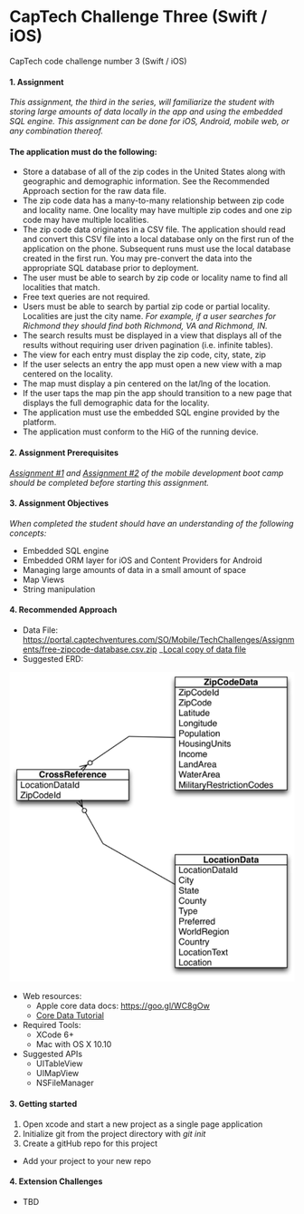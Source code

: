 # CapTech Challenge Three (Swift / iOS)
CapTech code challenge number 3 (Swift / iOS)

#### 1. Assignment
_This assignment, the third in the series, will familiarize the student with storing large amounts of data locally in the app and using the embedded SQL engine. This assignment can be done for iOS, Android, mobile web, or any combination thereof._

#### The application must do the following:
* Store a database of all of the zip codes in the United States along with geographic and demographic information. See the Recommended Approach section for the raw data file.
* The zip code data has a many-to-many relationship between zip code and locality name. One locality may have multiple zip codes and one zip code may have multiple localities.
* The zip code data originates in a CSV file. The application should read and convert this CSV file into a local database only on the first run of the application on the phone. Subsequent runs must use the local database created in the first run. You may pre-convert the data into the appropriate SQL database prior to deployment.
* The user must be able to search by zip code or locality name to find all localities that match.
* Free text queries are not required.
* Users must be able to search by partial zip code or partial locality. Localities are just the city name. _For example, if a user searches for Richmond they should find both Richmond, VA and Richmond, IN._
* The search results must be displayed in a view that displays all of the results without requiring user driven pagination (i.e. infinite tables).
* The view for each entry must display the zip code, city, state, zip
* If the user selects an entry the app must open a new view with a map centered on the locality.
* The map must display a pin centered on the lat/lng of the location.
* If the user taps the map pin the app should transition to a new page that displays the full demographic data for the locality.
* The application must use the embedded SQL engine provided by the platform.
* The application must conform to the HiG of the running device.

#### 2. Assignment Prerequisites
_[Assignment #1](https://github.com/coreyd303/CapTechChallengeOne) and [Assignment #2](https://github.com/coreyd303/CapTechChallengeTwo) of the mobile development boot camp should be completed before starting this assignment._

#### 3. Assignment Objectives
_When completed the student should have an understanding of the following concepts:_

* Embedded SQL engine
* Embedded ORM layer for iOS and Content Providers for Android
* Managing large amounts of data in a small amount of space
* Map Views
* String manipulation

#### 4. Recommended Approach
* Data File: https://portal.captechventures.com/SO/Mobile/TechChallenges/Assignments/free-zipcode-database.csv.zip
_[Local copy of data file]()
* Suggested ERD:

![suggested ERD architecture](https://github.com/coreyd303/CapTechChallengeThree/blob/readmeImages/erd.png)

* Web resources:
  * Apple core data docs: https://goo.gl/WC8gOw
  * [Core Data Tutorial](http://www.raywenderlich.com/934/core-data-tutorial-getting-started)
* Required Tools: 
  * XCode 6+
  * Mac with OS X 10.10
* Suggested APIs
  * UITableView
  * UIMapView
  * NSFileManager

#### 3. Getting started

1. Open xcode and start a new project as a single page application
2. Initialize git from the project directory with _git init_
3. Create a gitHub repo for this project
  * Add your project to your new repo

#### 4. Extension Challenges
* TBD